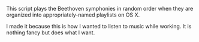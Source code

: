 This script plays the Beethoven symphonies in random order when they are organized into appropriately-named playlists on OS X.

I made it because this is how I wanted to listen to music while working.  It is nothing fancy but does what I want.
